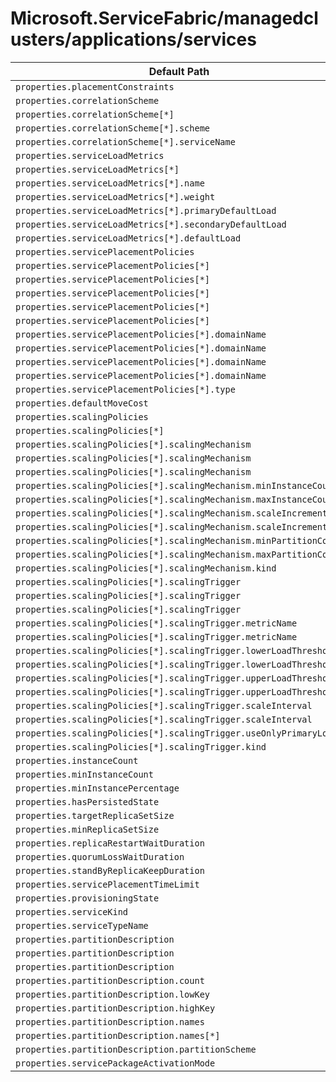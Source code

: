 # Microsoft.ServiceFabric/managedclusters/applications/services

| Default Path | Alias |
|---|---|
| `properties.placementConstraints` | `Microsoft.ServiceFabric/managedclusters/applications/services/placementConstraints` |
| `properties.correlationScheme` | `Microsoft.ServiceFabric/managedclusters/applications/services/correlationScheme` |
| `properties.correlationScheme[*]` | `Microsoft.ServiceFabric/managedclusters/applications/services/correlationScheme[*]` |
| `properties.correlationScheme[*].scheme` | `Microsoft.ServiceFabric/managedclusters/applications/services/correlationScheme[*].scheme` |
| `properties.correlationScheme[*].serviceName` | `Microsoft.ServiceFabric/managedclusters/applications/services/correlationScheme[*].serviceName` |
| `properties.serviceLoadMetrics` | `Microsoft.ServiceFabric/managedclusters/applications/services/serviceLoadMetrics` |
| `properties.serviceLoadMetrics[*]` | `Microsoft.ServiceFabric/managedclusters/applications/services/serviceLoadMetrics[*]` |
| `properties.serviceLoadMetrics[*].name` | `Microsoft.ServiceFabric/managedclusters/applications/services/serviceLoadMetrics[*].name` |
| `properties.serviceLoadMetrics[*].weight` | `Microsoft.ServiceFabric/managedclusters/applications/services/serviceLoadMetrics[*].weight` |
| `properties.serviceLoadMetrics[*].primaryDefaultLoad` | `Microsoft.ServiceFabric/managedclusters/applications/services/serviceLoadMetrics[*].primaryDefaultLoad` |
| `properties.serviceLoadMetrics[*].secondaryDefaultLoad` | `Microsoft.ServiceFabric/managedclusters/applications/services/serviceLoadMetrics[*].secondaryDefaultLoad` |
| `properties.serviceLoadMetrics[*].defaultLoad` | `Microsoft.ServiceFabric/managedclusters/applications/services/serviceLoadMetrics[*].defaultLoad` |
| `properties.servicePlacementPolicies` | `Microsoft.ServiceFabric/managedclusters/applications/services/servicePlacementPolicies` |
| `properties.servicePlacementPolicies[*]` | `Microsoft.ServiceFabric/managedclusters/applications/services/servicePlacementPolicies[*]` |
| `properties.servicePlacementPolicies[*]` | `Microsoft.ServiceFabric/managedclusters/applications/services/servicePlacementPolicies[*].RequiredDomainDistribution` |
| `properties.servicePlacementPolicies[*]` | `Microsoft.ServiceFabric/managedclusters/applications/services/servicePlacementPolicies[*].RequiredDomain` |
| `properties.servicePlacementPolicies[*]` | `Microsoft.ServiceFabric/managedclusters/applications/services/servicePlacementPolicies[*].PreferredPrimaryDomain` |
| `properties.servicePlacementPolicies[*]` | `Microsoft.ServiceFabric/managedclusters/applications/services/servicePlacementPolicies[*].InvalidDomain` |
| `properties.servicePlacementPolicies[*].domainName` | `Microsoft.ServiceFabric/managedclusters/applications/services/servicePlacementPolicies[*].RequiredDomainDistribution.domainName` |
| `properties.servicePlacementPolicies[*].domainName` | `Microsoft.ServiceFabric/managedclusters/applications/services/servicePlacementPolicies[*].RequiredDomain.domainName` |
| `properties.servicePlacementPolicies[*].domainName` | `Microsoft.ServiceFabric/managedclusters/applications/services/servicePlacementPolicies[*].PreferredPrimaryDomain.domainName` |
| `properties.servicePlacementPolicies[*].domainName` | `Microsoft.ServiceFabric/managedclusters/applications/services/servicePlacementPolicies[*].InvalidDomain.domainName` |
| `properties.servicePlacementPolicies[*].type` | `Microsoft.ServiceFabric/managedclusters/applications/services/servicePlacementPolicies[*].type` |
| `properties.defaultMoveCost` | `Microsoft.ServiceFabric/managedclusters/applications/services/defaultMoveCost` |
| `properties.scalingPolicies` | `Microsoft.ServiceFabric/managedclusters/applications/services/scalingPolicies` |
| `properties.scalingPolicies[*]` | `Microsoft.ServiceFabric/managedclusters/applications/services/scalingPolicies[*]` |
| `properties.scalingPolicies[*].scalingMechanism` | `Microsoft.ServiceFabric/managedclusters/applications/services/scalingPolicies[*].scalingMechanism.ScalePartitionInstanceCount` |
| `properties.scalingPolicies[*].scalingMechanism` | `Microsoft.ServiceFabric/managedclusters/applications/services/scalingPolicies[*].scalingMechanism.AddRemoveIncrementalNamedPartition` |
| `properties.scalingPolicies[*].scalingMechanism` | `Microsoft.ServiceFabric/managedclusters/applications/services/scalingPolicies[*].scalingMechanism` |
| `properties.scalingPolicies[*].scalingMechanism.minInstanceCount` | `Microsoft.ServiceFabric/managedclusters/applications/services/scalingPolicies[*].scalingMechanism.ScalePartitionInstanceCount.minInstanceCount` |
| `properties.scalingPolicies[*].scalingMechanism.maxInstanceCount` | `Microsoft.ServiceFabric/managedclusters/applications/services/scalingPolicies[*].scalingMechanism.ScalePartitionInstanceCount.maxInstanceCount` |
| `properties.scalingPolicies[*].scalingMechanism.scaleIncrement` | `Microsoft.ServiceFabric/managedclusters/applications/services/scalingPolicies[*].scalingMechanism.ScalePartitionInstanceCount.scaleIncrement` |
| `properties.scalingPolicies[*].scalingMechanism.scaleIncrement` | `Microsoft.ServiceFabric/managedclusters/applications/services/scalingPolicies[*].scalingMechanism.AddRemoveIncrementalNamedPartition.scaleIncrement` |
| `properties.scalingPolicies[*].scalingMechanism.minPartitionCount` | `Microsoft.ServiceFabric/managedclusters/applications/services/scalingPolicies[*].scalingMechanism.AddRemoveIncrementalNamedPartition.minPartitionCount` |
| `properties.scalingPolicies[*].scalingMechanism.maxPartitionCount` | `Microsoft.ServiceFabric/managedclusters/applications/services/scalingPolicies[*].scalingMechanism.AddRemoveIncrementalNamedPartition.maxPartitionCount` |
| `properties.scalingPolicies[*].scalingMechanism.kind` | `Microsoft.ServiceFabric/managedclusters/applications/services/scalingPolicies[*].scalingMechanism.kind` |
| `properties.scalingPolicies[*].scalingTrigger` | `Microsoft.ServiceFabric/managedclusters/applications/services/scalingPolicies[*].scalingTrigger.AverageServiceLoadTrigger` |
| `properties.scalingPolicies[*].scalingTrigger` | `Microsoft.ServiceFabric/managedclusters/applications/services/scalingPolicies[*].scalingTrigger.AveragePartitionLoadTrigger` |
| `properties.scalingPolicies[*].scalingTrigger` | `Microsoft.ServiceFabric/managedclusters/applications/services/scalingPolicies[*].scalingTrigger` |
| `properties.scalingPolicies[*].scalingTrigger.metricName` | `Microsoft.ServiceFabric/managedclusters/applications/services/scalingPolicies[*].scalingTrigger.AverageServiceLoadTrigger.metricName` |
| `properties.scalingPolicies[*].scalingTrigger.metricName` | `Microsoft.ServiceFabric/managedclusters/applications/services/scalingPolicies[*].scalingTrigger.AveragePartitionLoadTrigger.metricName` |
| `properties.scalingPolicies[*].scalingTrigger.lowerLoadThreshold` | `Microsoft.ServiceFabric/managedclusters/applications/services/scalingPolicies[*].scalingTrigger.AverageServiceLoadTrigger.lowerLoadThreshold` |
| `properties.scalingPolicies[*].scalingTrigger.lowerLoadThreshold` | `Microsoft.ServiceFabric/managedclusters/applications/services/scalingPolicies[*].scalingTrigger.AveragePartitionLoadTrigger.lowerLoadThreshold` |
| `properties.scalingPolicies[*].scalingTrigger.upperLoadThreshold` | `Microsoft.ServiceFabric/managedclusters/applications/services/scalingPolicies[*].scalingTrigger.AverageServiceLoadTrigger.upperLoadThreshold` |
| `properties.scalingPolicies[*].scalingTrigger.upperLoadThreshold` | `Microsoft.ServiceFabric/managedclusters/applications/services/scalingPolicies[*].scalingTrigger.AveragePartitionLoadTrigger.upperLoadThreshold` |
| `properties.scalingPolicies[*].scalingTrigger.scaleInterval` | `Microsoft.ServiceFabric/managedclusters/applications/services/scalingPolicies[*].scalingTrigger.AverageServiceLoadTrigger.scaleInterval` |
| `properties.scalingPolicies[*].scalingTrigger.scaleInterval` | `Microsoft.ServiceFabric/managedclusters/applications/services/scalingPolicies[*].scalingTrigger.AveragePartitionLoadTrigger.scaleInterval` |
| `properties.scalingPolicies[*].scalingTrigger.useOnlyPrimaryLoad` | `Microsoft.ServiceFabric/managedclusters/applications/services/scalingPolicies[*].scalingTrigger.AverageServiceLoadTrigger.useOnlyPrimaryLoad` |
| `properties.scalingPolicies[*].scalingTrigger.kind` | `Microsoft.ServiceFabric/managedclusters/applications/services/scalingPolicies[*].scalingTrigger.kind` |
| `properties.instanceCount` | `Microsoft.ServiceFabric/managedclusters/applications/services/Stateless.instanceCount` |
| `properties.minInstanceCount` | `Microsoft.ServiceFabric/managedclusters/applications/services/Stateless.minInstanceCount` |
| `properties.minInstancePercentage` | `Microsoft.ServiceFabric/managedclusters/applications/services/Stateless.minInstancePercentage` |
| `properties.hasPersistedState` | `Microsoft.ServiceFabric/managedclusters/applications/services/Stateful.hasPersistedState` |
| `properties.targetReplicaSetSize` | `Microsoft.ServiceFabric/managedclusters/applications/services/Stateful.targetReplicaSetSize` |
| `properties.minReplicaSetSize` | `Microsoft.ServiceFabric/managedclusters/applications/services/Stateful.minReplicaSetSize` |
| `properties.replicaRestartWaitDuration` | `Microsoft.ServiceFabric/managedclusters/applications/services/Stateful.replicaRestartWaitDuration` |
| `properties.quorumLossWaitDuration` | `Microsoft.ServiceFabric/managedclusters/applications/services/Stateful.quorumLossWaitDuration` |
| `properties.standByReplicaKeepDuration` | `Microsoft.ServiceFabric/managedclusters/applications/services/Stateful.standByReplicaKeepDuration` |
| `properties.servicePlacementTimeLimit` | `Microsoft.ServiceFabric/managedclusters/applications/services/Stateful.servicePlacementTimeLimit` |
| `properties.provisioningState` | `Microsoft.ServiceFabric/managedclusters/applications/services/provisioningState` |
| `properties.serviceKind` | `Microsoft.ServiceFabric/managedclusters/applications/services/serviceKind` |
| `properties.serviceTypeName` | `Microsoft.ServiceFabric/managedclusters/applications/services/serviceTypeName` |
| `properties.partitionDescription` | `Microsoft.ServiceFabric/managedclusters/applications/services/partitionDescription.UniformInt64Range` |
| `properties.partitionDescription` | `Microsoft.ServiceFabric/managedclusters/applications/services/partitionDescription.Named` |
| `properties.partitionDescription` | `Microsoft.ServiceFabric/managedclusters/applications/services/partitionDescription` |
| `properties.partitionDescription.count` | `Microsoft.ServiceFabric/managedclusters/applications/services/partitionDescription.UniformInt64Range.count` |
| `properties.partitionDescription.lowKey` | `Microsoft.ServiceFabric/managedclusters/applications/services/partitionDescription.UniformInt64Range.lowKey` |
| `properties.partitionDescription.highKey` | `Microsoft.ServiceFabric/managedclusters/applications/services/partitionDescription.UniformInt64Range.highKey` |
| `properties.partitionDescription.names` | `Microsoft.ServiceFabric/managedclusters/applications/services/partitionDescription.Named.names` |
| `properties.partitionDescription.names[*]` | `Microsoft.ServiceFabric/managedclusters/applications/services/partitionDescription.Named.names[*]` |
| `properties.partitionDescription.partitionScheme` | `Microsoft.ServiceFabric/managedclusters/applications/services/partitionDescription.partitionScheme` |
| `properties.servicePackageActivationMode` | `Microsoft.ServiceFabric/managedclusters/applications/services/servicePackageActivationMode` |

